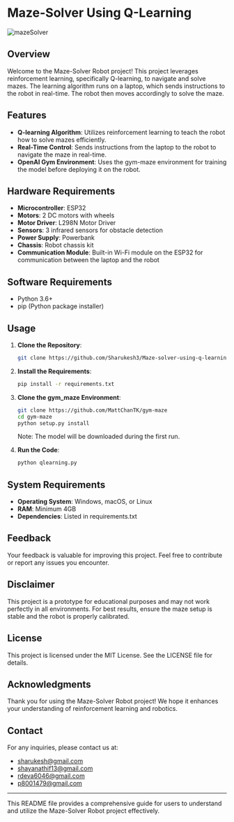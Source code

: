# Maze-Solver Using Q-Learning
![mazeSolver](https://github.com/Sharukesh3/Maze-solver-using-q-learning/assets/161855868/25325a17-79af-4d0a-ba78-a3f337318aa3)

## Overview
Welcome to the Maze-Solver Robot project! This project leverages reinforcement learning, specifically Q-learning, to navigate and solve mazes. The learning algorithm runs on a laptop, which sends instructions to the robot in real-time. The robot then moves accordingly to solve the maze.

## Features
- **Q-learning Algorithm**: Utilizes reinforcement learning to teach the robot how to solve mazes efficiently.
- **Real-Time Control**: Sends instructions from the laptop to the robot to navigate the maze in real-time.
- **OpenAI Gym Environment**: Uses the gym-maze environment for training the model before deploying it on the robot.

## Hardware Requirements
- **Microcontroller**: ESP32
- **Motors**: 2 DC motors with wheels
- **Motor Driver**: L298N Motor Driver
- **Sensors**: 3 infrared sensors for obstacle detection
- **Power Supply**: Powerbank
- **Chassis**: Robot chassis kit
- **Communication Module**: Built-in Wi-Fi module on the ESP32 for communication between the laptop and the robot

## Software Requirements
- Python 3.6+
- pip (Python package installer)

## Usage
1. **Clone the Repository**:

    ```bash
    git clone https://github.com/Sharukesh3/Maze-solver-using-q-learning
    ```

2. **Install the Requirements**:

    ```bash
    pip install -r requirements.txt
    ```

3. **Clone the gym_maze Environment**:

    ```bash
    git clone https://github.com/MattChanTK/gym-maze
    cd gym-maze
    python setup.py install
    ```
    Note: The model will be downloaded during the first run.

4. **Run the Code**:

    ```bash
    python qlearning.py
    ```

## System Requirements
- **Operating System**: Windows, macOS, or Linux
- **RAM**: Minimum 4GB
- **Dependencies**: Listed in requirements.txt

## Feedback
Your feedback is valuable for improving this project. Feel free to contribute or report any issues you encounter.

## Disclaimer
This project is a prototype for educational purposes and may not work perfectly in all environments. For best results, ensure the maze setup is stable and the robot is properly calibrated.

## License
This project is licensed under the MIT License. See the LICENSE file for details.

## Acknowledgments
Thank you for using the Maze-Solver Robot project! We hope it enhances your understanding of reinforcement learning and robotics.

## Contact
For any inquiries, please contact us at:


- [sharukesh@gmail.com](mailto:sharukesh@gmail.com)
- [shayanathif13@gmail.com](mailto:shayanathif13@gmail.com)
- [rdeva6046@gmail.com](mailto:rdeva6046@gmail.com)
- [p8001479@gmail.com](mailto:p8001479@gmail.com)

---
This README file provides a comprehensive guide for users to understand and utilize the Maze-Solver Robot project effectively.
